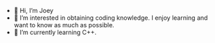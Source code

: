 - 👋 Hi, I’m Joey
- 👀 I’m interested in obtaining coding knowledge.  I enjoy learning and want to know as much as possible.
- 🌱 I’m currently learning C++.


